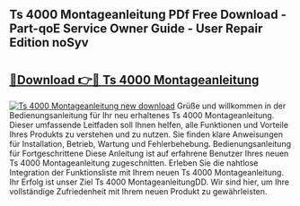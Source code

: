 ## Ts 4000 Montageanleitung PDf Free Download - Part-qoE Service Owner Guide - User Repair Edition noSyv

# <h2><a href="http://df8rm8b.blite.top/?on=Ts+4000+Montageanleitung">🔗Download 👉🔴 Ts 4000 Montageanleitung</a></h2>

[![Ts 4000 Montageanleitung new download](https://i.imgur.com/lujVjoI.png)](http://df8rm8b.blite.top/?on=Ts+4000+Montageanleitung)
Grüße und willkommen in der Bedienungsanleitung für Ihr neu erhaltenes Ts 4000 Montageanleitung. Dieser umfassende Leitfaden soll Ihnen helfen, alle Funktionen und Vorteile Ihres Produkts zu verstehen und zu nutzen. Sie finden klare Anweisungen für Installation, Betrieb, Wartung und Fehlerbehebung. Bedienungsanleitung für Fortgeschrittene Diese Anleitung ist auf erfahrene Benutzer Ihres neuen Ts 4000 Montageanleitung zugeschnitten. Erleben Sie die nahtlose Integration der Funktionsliste mit Ihrem neuen Ts 4000 Montageanleitung. Ihr Erfolg ist unser Ziel Ts 4000 MontageanleitungDD. Wir sind hier, um Ihre vollständige Zufriedenheit mit Ihrem neuen Produkt zu gewährleisten.
